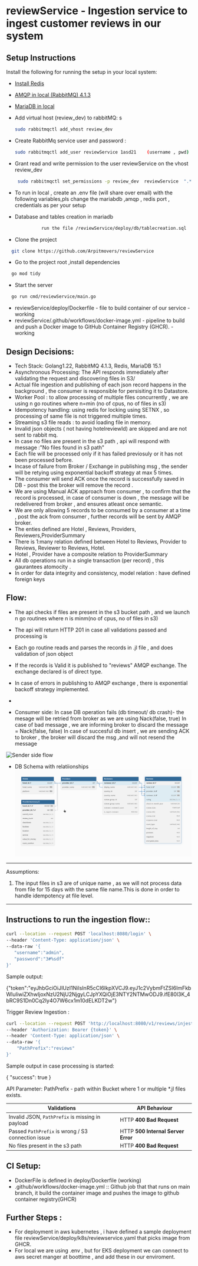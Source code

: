 # reviewService -  Ingestion service to ingest customer reviews in our system
  
## Setup Instructions

Install the following for running the setup in your local system:

- [Install Redis](https://redis.io/docs/latest/operate/oss_and_stack/install/install-redis-on-linux/) 

- [AMQP in local (RabbitMQ) 4.1.3](https://www.rabbitmq.com/docs/install-debian)  

- [MariaDB in local](https://mariadb.com/docs/server/server-installation/mariadb-package-repositories/)  
  
-  Add virtual host (review_dev) to rabbitMQ: s
   ```bash
   sudo rabbitmqctl add_vhost review_dev
    ```
  
-  Create RabbitMq service user and password  :
    ```bash
    sudo rabbitmqctl add_user reviewService 1asd21    (username , pwd)
    ```


-  Grant read and write permission to the user reviewService on the vhost review_dev  
   ```bash
    sudo rabbitmqctl set_permissions -p review_dev  reviewService  ".*" ".*" ".*"
    ```

- To run in local , create an .env file (will share over email) with the following variables,pls change the  mariabdb ,amqp  , redis port , credentials as per your setup

- Database and  tables creation in mariadb

  ```bash
            run the file /reviewService/deploy/db/tablecreation.sql
    ```


- Clone the project

```bash
  git clone https://github.com/Arpitmovers/reviewService
```

- Go to the project root ,install dependencies

```bash
  go mod tidy
```

- Start the server

```bash
  go run cmd/reviewService/main.go
```

-  reviewService/deploy/Dockerfile - file to build container of our service - working
- reviewService/.github/workflows/docker-image.yml  - pipeline to build and push a Docker image to GitHub Container Registry (GHCR). - working

## Design Decisions:
 - Tech Stack: Golang1.22, RabbitMQ 4.1.3, Redis, MariaDB 15.1
-  Asynchronous Processing: The API responds immediately after validating the request and discovering files in S3/
-  Actual file ingestion and publishing of each json record  happens in the background , the consumer is responsible for persisiting it to Datastore.
-  Worker Pool : to allow processing of multiple files concurrently , we are using  n go routines where n=min (no of cpus, no of files in s3)
-  Idempotency handling: using redis for locking using SETNX , so processing of same file is not triggered multiple times.
-  Streaming s3 file reads : to avoid loading file in memory.
-  Invalid json objects ( not having hotelreviewId) are skipped and are not sent to rabbit mq.
- In case no files are present in the s3 path , api will respond with message :"No files found in s3 path"
- Each file will be processed only if it has failed previosuly or it has not been processed before.
- Incase of  failure from Broker / Exchange in publishing msg , the sender will be retying using exponential backoff strategy at max 5 times. 
-  The consumer will send ACK once the record is successfully saved in DB - post this the broker will remove the record .
-  We are using Manual ACK approach from consumer , to confirm that the record is processed, in case of consumer is down , the message will be
redelivered from broker , and ensures atleast once semantic.
- We are only allowing 5 records to be consumed by a consumer at a time , post the ack from consumer , further records will be sent by AMQP broker.
- The enties defined are Hotel , Reviews, Providers, Reviewers,ProviderSummary
- There is 1:many relation defined between Hotel to Reviews, Provider to Reviews, Reviewer to Reviews, Hotel. 
- Hotel , Provider have a composite relation  to ProviderSummary
- All db operations run in a single transaction (per record) , this gaurantees atomocity .
- In order for data integrity and consistency, model relation : have defined foreign keys




##
## Flow:
- The api checks if files are present in the s3 bucket path , and we launch n  go routines where n is  minm(no of cpus, no of files in s3)
- The api will return HTTP 201 in case all validations passed and processing is
- Each go routine reads and parses the records in .jl file , and does validation of json object 
- If the records is Valid it is published to "reviews"  AMQP exchange. The exchange declared is of direct type.
- In case of errors in publishing to AMQP exchange , there is exponential backoff strategy implemented.
- 


- Consumer side:
   In case DB operation fails (db timeout/ db crash)- the mesage will be retried from broker as we are using Nack(false, true)
   In case of bad message , we are informing broker to discard the message = Nack(false, false)
   In case of succesful  db insert , we are sending ACK to broker , the broker will discard the msg ,and will not resend the message

   

![Sender side flow](.git/sender.png)


- DB Schema with relatiionships 
![ER Diagram](docs/er-diagram.png "Title")
_________________________
Assumptions:

1. The input files in s3 are of unique name , as we will not process data from file for 15 days with the same file name.This is done in order to  handle idempotency at file level.


____________________
 ## Instructions to run the ingestion flow::

 ```bash
curl --location --request POST 'localhost:8080/login' \
--header 'Content-Type: application/json' \
--data-raw '{
    "username":"admin",
    "password":"3#%sdf"
}'
```

Sample output:

{"token":"eyJhbGciOiJIUzI1NiIsInR5cCI6IkpXVCJ9.eyJ1c2VybmFtZSI6ImFkbWluIiwiZXhwIjoxNzU2NjU2NjgyLCJpYXQiOjE3NTY2NTMwODJ9.ifE80l3K_4bRC9S1Dn0Cq2Iy4O7W6cx1m10dELKDT2w"}


Trigger Review Ingestion :

```bash
curl --location --request POST 'http://localhost:8080/v1/reviews/injest' \
--header 'Authorization: Bearer {token}' \
--header 'Content-Type: application/json' \
--data-raw '{
    "PathPrefix":"reviews"
}'
``` 

Sample output in case processing is started:

{
    "success": true
}




API Parameter:
PathPrefix - path within Bucket where 1 or  multiple *.jl files exists.

| Validations                                   | API Behaviour                         |
|-----------------------------------------------|---------------------------------------|
| Invalid JSON, `PathPrefix` is missing in payload | HTTP **400 Bad Request** |
| Passed `PathPrefix` is wrong / S3 connection issue | HTTP **500 Internal Server Error**      |
| No files present in the s3 path |HTTP **400 Bad Request**     |


## CI Setup:
- DockerFile is defined in  deploy/Dockerfile  (working) 
- .github/workflows/docker-image.yml :: Github job that that runs on main branch, it build the container image and pushes the image  to github container registry(GHCR)

## Further Steps : 
- For deployment in aws kubernetes , i have defined a sample deployment file reviewService/deploy/k8s/reviewservice.yaml that picks image from GHCR.
- For local we are using .env , but for EKS deployment we can connect to aws secret manger at boottime , and add these in our enviroment.


